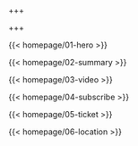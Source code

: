 +++

+++

{{< homepage/01-hero >}}

{{< homepage/02-summary >}}

{{< homepage/03-video >}}

{{< homepage/04-subscribe >}}

{{< homepage/05-ticket >}}

{{< homepage/06-location >}}
